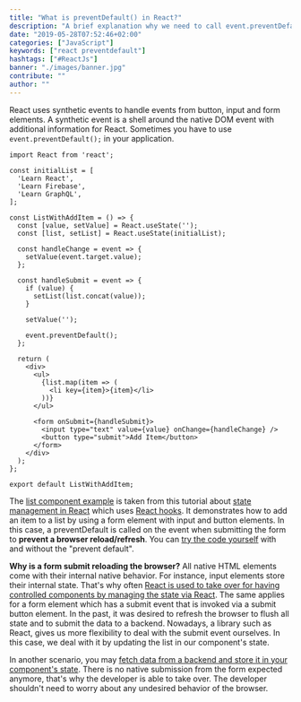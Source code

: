 ```yaml
---
title: "What is preventDefault() in React?"
description: "A brief explanation why we need to call event.preventDefault() on button, form, or submit events ..."
date: "2019-05-28T07:52:46+02:00"
categories: ["JavaScript"]
keywords: ["react preventdefault"]
hashtags: ["#ReactJs"]
banner: "./images/banner.jpg"
contribute: ""
author: ""
---
```


<Sponsorship />

React uses synthetic events to handle events from button, input and form elements. A synthetic event is a shell around the native DOM event with additional information for React. Sometimes you have to use `event.preventDefault();` in your application.

```javascript{24}
import React from 'react';

const initialList = [
  'Learn React',
  'Learn Firebase',
  'Learn GraphQL',
];

const ListWithAddItem = () => {
  const [value, setValue] = React.useState('');
  const [list, setList] = React.useState(initialList);

  const handleChange = event => {
    setValue(event.target.value);
  };

  const handleSubmit = event => {
    if (value) {
      setList(list.concat(value));
    }

    setValue('');

    event.preventDefault();
  };

  return (
    <div>
      <ul>
        {list.map(item => (
          <li key={item}>{item}</li>
        ))}
      </ul>

      <form onSubmit={handleSubmit}>
        <input type="text" value={value} onChange={handleChange} />
        <button type="submit">Add Item</button>
      </form>
    </div>
  );
};

export default ListWithAddItem;
```

The [list component example](https://www.robinwieruch.de/react-list-component) is taken from this tutorial about [state management in React](https://www.robinwieruch.de/react-state-usereducer-usestate-usecontext/) which uses [React hooks](https://www.robinwieruch.de/react-hooks/). It demonstrates how to add an item to a list by using a form element with input and button elements. In this case, a preventDefault is called on the event when submitting the form to **prevent a browser reload/refresh**. You can [try the code yourself](https://github.com/the-road-to-learn-react/react-list-component) with and without the "prevent default".

**Why is a form submit reloading the browser?** All native HTML elements come with their internal native behavior. For instance, input elements store their internal state. That's why often [React is used to take over for having controlled components by managing the state via React](https://www.robinwieruch.de/react-controlled-components/). The same applies for a form element which has a submit event that is invoked via a submit button element. In the past, it was desired to refresh the browser to flush all state and to submit the data to a backend. Nowadays, a library such as React, gives us more flexibility to deal with the submit event ourselves. In this case, we deal with it by updating the list in our component's state.

In another scenario, you may [fetch data from a backend and store it in your component's state](https://www.robinwieruch.de/react-fetching-data). There is no native submission from the form expected anymore, that's why the developer is able to take over. The developer shouldn't need to worry about any undesired behavior of the browser.
